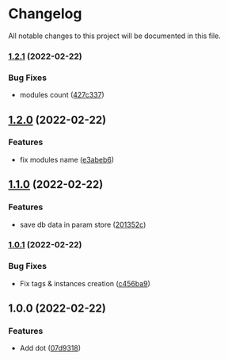 # Changelog

All notable changes to this project will be documented in this file.

### [1.2.1](https://github.com/ck-ev-test/terraform-module-rds-cluster/compare/v1.2.0...v1.2.1) (2022-02-22)


### Bug Fixes

* modules count ([427c337](https://github.com/ck-ev-test/terraform-module-rds-cluster/commit/427c337542adbe55686c1b3e96e9d71017551745))

## [1.2.0](https://github.com/ck-ev-test/terraform-module-rds-cluster/compare/v1.1.0...v1.2.0) (2022-02-22)


### Features

* fix modules name ([e3abeb6](https://github.com/ck-ev-test/terraform-module-rds-cluster/commit/e3abeb609d558a5895ceab3b63b50ed6333ed187))

## [1.1.0](https://github.com/ck-ev-test/terraform-module-rds-cluster/compare/v1.0.1...v1.1.0) (2022-02-22)


### Features

* save db data in param store ([201352c](https://github.com/ck-ev-test/terraform-module-rds-cluster/commit/201352c2ffd7080af9e79098c79e1855ede7f3bb))

### [1.0.1](https://github.com/ck-ev-test/terraform-module-rds-cluster/compare/v1.0.0...v1.0.1) (2022-02-22)


### Bug Fixes

* Fix tags & instances creation ([c456ba9](https://github.com/ck-ev-test/terraform-module-rds-cluster/commit/c456ba9ce5f3e891ce821f25c16dc697e55d2aec))

## 1.0.0 (2022-02-22)


### Features

* Add dot ([07d9318](https://github.com/ck-ev-test/terraform-module-rds-cluster/commit/07d931847e9d20b47867039f9ae1ae014b110277))
